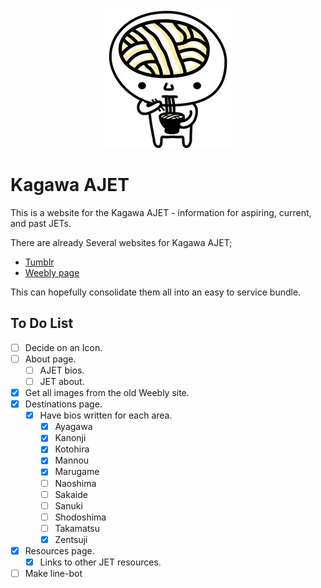 <div align="center">
  <a 
    href="https://kagawa-ajet.herokuapp.com" 
    target="_blank" 
    rel="noopener noreferrer"
  >
    <img src="./udonnw.jpg">
  </a>
</div>

# Kagawa AJET

This is a website for the Kagawa AJET - information for aspiring, current, and past JETs.

There are already Several websites for Kagawa AJET;

- [Tumblr](https://ajetkagawa.tumblr.com/)
- [Weebly page](https://kagawaajet.weebly.com/)

This can hopefully consolidate them all into an easy to service bundle.

## To Do List

- [ ] Decide on an Icon.
- [ ] About page.
  - [ ] AJET bios.
  - [ ] JET about.
- [X] Get all images from the old Weebly site.
- [X] Destinations page.
  - [X] Have bios written for each area.
    - [X] Ayagawa
    - [X] Kanonji
    - [X] Kotohira
    - [X] Mannou
    - [X] Marugame
    - [ ] Naoshima
    - [ ] Sakaide
    - [ ] Sanuki
    - [ ] Shodoshima
    - [ ] Takamatsu
    - [X] Zentsuji
- [x] Resources page.
  - [x] Links to other JET resources.
- [ ] Make line-bot
